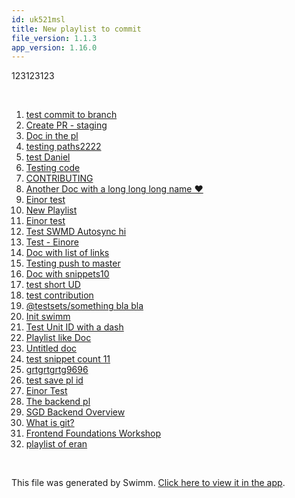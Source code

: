 ```yaml
---
id: uk521msl
title: New playlist to commit
file_version: 1.1.3
app_version: 1.16.0
---
```


<!-- Intro - Do not remove this comment -->
123123123

<br/>

<!-- Steps - Do not remove this comment -->
1. [test commit to branch](test-commit-to-branch.10obx.sw.md)
2. [Create PR - staging](create-pr-staging.42oy5.sw.md)
3. [Doc in the pl](doc-in-the-pl.5wg4jyks.sw.md)
4. [testing paths2222](testing-paths2222.765nq.sw.md)
5. [test Daniel](test-daniel.1gubqph7.sw.md)
6. [Testing code](testing-code.Aju12.sw.md)
7. [CONTRIBUTING](contributing.593oz.sw.md)
8. [Another Doc with a long long long name ❤️](another-doc-with-a-long-long-long-name.9yzmm5UcTxNYLjrG8XAF.sw.md)
9. [Einor test](einor-test.Ae2tm.sw.md)
10. [New Playlist](new-playlist.BhSD3.sw.md)
11. [Einor test](einor-test.JLPcG.sw.md)
12. [Test SWMD Autosync hi](test-swmd-autosync-hi.Jy_Wg.sw.md)
13. [Test - Einore](test-einore.VjX09.sw.md)
14. [Doc with list of links](doc-with-list-of-links.WZzwR.sw.md)
15. [Testing push to master](testing-push-to-master.YpYvHhE6EB8e1d6beryL.sw.md)
16. [Doc with snippets10](doc-with-snippets10.aygat.sw.md)
17. [test short UD](test-short-ud.gakxi.sw.md)
18. [test contribution](test-contribution.hbr2eldi.sw.md)
19. [@testsets/something bla bla](testsetssomething-bla-bla.iqw7a.sw.md)
20. [Init swimm](init-swimm.jzfqNkG8ymQXjXeEDJR7.sw.md)
21. [Test Unit ID with a dash](test-unit-id-with-a-dash.kw-awq.sw.md)
22. [Playlist like Doc](playlist-like-doc.nhHzH.sw.md)
23. [Untitled doc](untitled-doc.npfv2lbj.sw.md)
24. [test snippet count 11](test-snippet-count-11.pyhwt.sw.md)
25. [grtgrtgrtg9696](grtgrtgrtg9696.s0r5j.sw.md)
26. [test save pl id](test-save-pl-id.2bxj3.pl.sw.md)
27. [Einor Test](einor-test.8gMUg.pl.sw.md)
28. [The backend pl](the-backend-pl.A05aa.pl.sw.md)
29. [SGD Backend Overview](http://localhost:5000/repos/veezvxCuzpPrRLLXWD2E/docs/zk9mk)
30. [What is git?](http://localhost:5000/repos/veezvxCuzpPrRLLXWD2E/docs/zwk8fn0g)
31. [Frontend Foundations Workshop](http://localhost:5000/repos/veezvxCuzpPrRLLXWD2E/docs/fvre7)
32. [playlist of eran](http://localhost:5000/repos/veezvxCuzpPrRLLXWD2E/playlists/srn5c)


<br/>

This file was generated by Swimm. [Click here to view it in the app](http://localhost:5000/repos/Z2l0aHViJTNBJTNBc3ItZXh0ZW5zaW9uJTNBJTNBZG91ZWs=/playlists/uk521msl).
